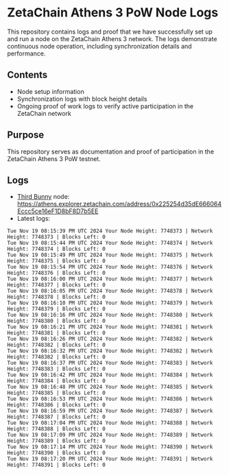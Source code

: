 # ZetaChain Athens 3 PoW Node Logs
This repository contains logs and proof that we have successfully set up and run a node on the ZetaChain Athens 3 network. The logs demonstrate continuous node operation, including synchronization details and performance.

## Contents
- Node setup information
- Synchronization logs with block height details
- Ongoing proof of work logs to verify active participation in the ZetaChain network

## Purpose
This repository serves as documentation and proof of participation in the ZetaChain Athens 3 PoW testnet.

## Logs

- [Third Bunny](https://thirdbunny.xyz/) node: https://athens.explorer.zetachain.com/address/0x225254d35dE666064Eccc5ce16eF1D8bF8D7b5EE
- Latest logs:
```
Tue Nov 19 08:15:39 PM UTC 2024 Your Node Height: 7748373 | Network Height: 7748373 | Blocks Left: 0
Tue Nov 19 08:15:44 PM UTC 2024 Your Node Height: 7748374 | Network Height: 7748374 | Blocks Left: 0
Tue Nov 19 08:15:49 PM UTC 2024 Your Node Height: 7748375 | Network Height: 7748375 | Blocks Left: 0
Tue Nov 19 08:15:54 PM UTC 2024 Your Node Height: 7748376 | Network Height: 7748376 | Blocks Left: 0
Tue Nov 19 08:16:00 PM UTC 2024 Your Node Height: 7748377 | Network Height: 7748377 | Blocks Left: 0
Tue Nov 19 08:16:05 PM UTC 2024 Your Node Height: 7748378 | Network Height: 7748378 | Blocks Left: 0
Tue Nov 19 08:16:10 PM UTC 2024 Your Node Height: 7748379 | Network Height: 7748379 | Blocks Left: 0
Tue Nov 19 08:16:16 PM UTC 2024 Your Node Height: 7748380 | Network Height: 7748380 | Blocks Left: 0
Tue Nov 19 08:16:21 PM UTC 2024 Your Node Height: 7748381 | Network Height: 7748381 | Blocks Left: 0
Tue Nov 19 08:16:26 PM UTC 2024 Your Node Height: 7748382 | Network Height: 7748382 | Blocks Left: 0
Tue Nov 19 08:16:32 PM UTC 2024 Your Node Height: 7748382 | Network Height: 7748382 | Blocks Left: 0
Tue Nov 19 08:16:37 PM UTC 2024 Your Node Height: 7748383 | Network Height: 7748383 | Blocks Left: 0
Tue Nov 19 08:16:42 PM UTC 2024 Your Node Height: 7748384 | Network Height: 7748384 | Blocks Left: 0
Tue Nov 19 08:16:48 PM UTC 2024 Your Node Height: 7748385 | Network Height: 7748385 | Blocks Left: 0
Tue Nov 19 08:16:53 PM UTC 2024 Your Node Height: 7748386 | Network Height: 7748386 | Blocks Left: 0
Tue Nov 19 08:16:59 PM UTC 2024 Your Node Height: 7748387 | Network Height: 7748387 | Blocks Left: 0
Tue Nov 19 08:17:04 PM UTC 2024 Your Node Height: 7748388 | Network Height: 7748388 | Blocks Left: 0
Tue Nov 19 08:17:09 PM UTC 2024 Your Node Height: 7748389 | Network Height: 7748389 | Blocks Left: 0
Tue Nov 19 08:17:14 PM UTC 2024 Your Node Height: 7748390 | Network Height: 7748390 | Blocks Left: 0
Tue Nov 19 08:17:20 PM UTC 2024 Your Node Height: 7748391 | Network Height: 7748391 | Blocks Left: 0
```
